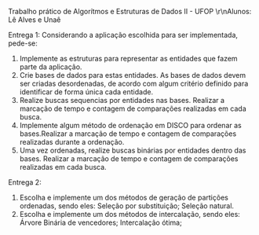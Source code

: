 Trabalho prático de Algorítmos e Estruturas de Dados II - UFOP
\r\nAlunos: Lê Alves e Unaê

Entrega 1:
Considerando a aplicação escolhida para ser implementada, pede-se:
1. Implemente as estruturas para representar as entidades que fazem parte da
aplicação.
2. Crie bases de dados para estas entidades. As bases de dados devem ser criadas
desordenadas, de acordo com algum critério definido para identificar de forma única cada
entidade.
3. Realize buscas sequencias por entidades nas bases. Realizar a marcação de tempo
e contagem de comparações realizadas em cada busca.
4. Implemente algum método de ordenação em DISCO para ordenar as
bases.Realizar a marcação de tempo e contagem de comparações realizadas durante a
ordenação.
5. Uma vez ordenadas, realize buscas binárias por entidades dentro das bases.
Realizar a marcação de tempo e contagem de comparações realizadas em cada busca.

Entrega 2:
1. Escolha e implemente um dos métodos de geração de partições ordenadas, sendo eles: Seleção por substituição; Seleção natural.
2. Escolha e implemente um dos métodos de intercalação, sendo eles: Árvore Binária de vencedores; Intercalação ótima;
